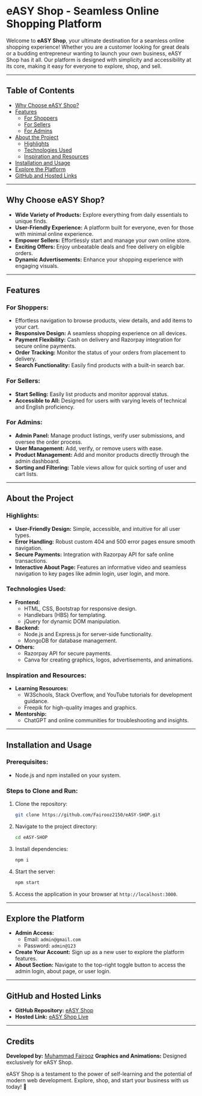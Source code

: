 # eASY Shop - Seamless Online Shopping Platform

Welcome to **eASY Shop**, your ultimate destination for a seamless online shopping experience! Whether you are a customer looking for great deals or a budding entrepreneur wanting to launch your own business, eASY Shop has it all. Our platform is designed with simplicity and accessibility at its core, making it easy for everyone to explore, shop, and sell.

---

## Table of Contents
- [Why Choose eASY Shop?](#why-choose-easy-shop)
- [Features](#features)
  - [For Shoppers](#for-shoppers)
  - [For Sellers](#for-sellers)
  - [For Admins](#for-admins)
- [About the Project](#about-the-project)
  - [Highlights](#highlights)
  - [Technologies Used](#technologies-used)
  - [Inspiration and Resources](#inspiration-and-resources)
- [Installation and Usage](#installation-and-usage)
- [Explore the Platform](#explore-the-platform)
- [GitHub and Hosted Links](#github-and-hosted-links)

---

## Why Choose eASY Shop?

- **Wide Variety of Products:** Explore everything from daily essentials to unique finds.
- **User-Friendly Experience:** A platform built for everyone, even for those with minimal online experience.
- **Empower Sellers:** Effortlessly start and manage your own online store.
- **Exciting Offers:** Enjoy unbeatable deals and free delivery on eligible orders.
- **Dynamic Advertisements:** Enhance your shopping experience with engaging visuals.

---

## Features

### For Shoppers:
- Effortless navigation to browse products, view details, and add items to your cart.
- **Responsive Design:** A seamless shopping experience on all devices.
- **Payment Flexibility:** Cash on delivery and Razorpay integration for secure online payments.
- **Order Tracking:** Monitor the status of your orders from placement to delivery.
- **Search Functionality:** Easily find products with a built-in search bar.

### For Sellers:
- **Start Selling:** Easily list products and monitor approval status.
- **Accessible to All:** Designed for users with varying levels of technical and English proficiency.

### For Admins:
- **Admin Panel:** Manage product listings, verify user submissions, and oversee the order process.
- **User Management:** Add, verify, or remove users with ease.
- **Product Management:** Add and monitor products directly through the admin dashboard.
- **Sorting and Filtering:** Table views allow for quick sorting of user and cart lists.

---

## About the Project

### Highlights:
- **User-Friendly Design:** Simple, accessible, and intuitive for all user types.
- **Error Handling:** Robust custom 404 and 500 error pages ensure smooth navigation.
- **Secure Payments:** Integration with Razorpay API for safe online transactions.
- **Interactive About Page:** Features an informative video and seamless navigation to key pages like admin login, user login, and more.

### Technologies Used:
- **Frontend:**
  - HTML, CSS, Bootstrap for responsive design.
  - Handlebars (HBS) for templating.
  - jQuery for dynamic DOM manipulation.
- **Backend:**
  - Node.js and Express.js for server-side functionality.
  - MongoDB for database management.
- **Others:**
  - Razorpay API for secure payments.
  - Canva for creating graphics, logos, advertisements, and animations.

### Inspiration and Resources:
- **Learning Resources:**
  - W3Schools, Stack Overflow, and YouTube tutorials for development guidance.
  - Freepik for high-quality images and graphics.
- **Mentorship:**
  - ChatGPT and online communities for troubleshooting and insights.

---

## Installation and Usage

### Prerequisites:
- Node.js and npm installed on your system.

### Steps to Clone and Run:
1. Clone the repository:
   ```bash
   git clone https://github.com/Fairooz2150/eASY-SHOP.git
   ```
2. Navigate to the project directory:
   ```bash
   cd eASY-SHOP
   ```
3. Install dependencies:
   ```bash
   npm i
   ```
4. Start the server:
   ```bash
   npm start
   ```
5. Access the application in your browser at `http://localhost:3000`.

---

## Explore the Platform

- **Admin Access:**
  - Email: `admin@gmail.com`
  - Password: `admin@123`
- **Create Your Account:** Sign up as a new user to explore the platform features.
- **About Section:** Navigate to the top-right toggle button to access the admin login, about page, or user login.

---

## GitHub and Hosted Links

- **GitHub Repository:** [eASY Shop](https://github.com/Fairooz2150/eASY-SHOP)
- **Hosted Link:** [eASY Shop Live](http://easy-shop-env.eba-cfdzewgs.eu-north-1.elasticbeanstalk.com)

---

## Credits

**Developed by:** [Muhammad Fairooz](https://fairooz2150.github.io/Fairooz)
**Graphics and Animations:** Designed exclusively for eASY Shop.  

eASY Shop is a testament to the power of self-learning and the potential of modern web development. Explore, shop, and start your business with us today! 🚀



